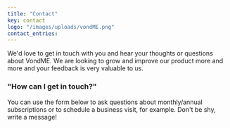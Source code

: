```yaml
---
title: "Contact"
key: contact
logo: "/images/uploads/vondME.png"
contact_entries:
---
```


We'd love to get in touch with you and hear your thoughts or questions
about VondME. We are looking to grow and improve our product more and
more and your feedback is very valuable to us.

<h3 class="f4 b lh-title mb2">"How can I get in touch?"</h3>

You can use the form below to ask questions about monthly/annual subscriptions
or to schedule a business visit, for example. Don't be shy, write a message!
